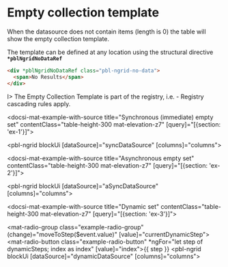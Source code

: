 # Empty collection template

When the datasource does not contain items (length is 0) the table will show the empty collection template.

The template can be defined at any location using the structural directive **`*pblNgridNoDataRef`**

```html
<div *pblNgridNoDataRef class="pbl-ngrid-no-data">
  <span>No Results</span>
</div>
```

I> The Empty Collection Template is part of the registry, i.e. - Registry cascading rules apply.

<docsi-mat-example-with-source title="Synchronous (immediate) empty set" contentClass="table-height-300 mat-elevation-z7" [query]="[{section: 'ex-1'}]">
  <!--@pebula-example:ex-1-->
  <pbl-ngrid blockUi
            [dataSource]="syncDataSource"
            [columns]="columns">
  </pbl-ngrid>
  <!--@pebula-example:ex-1-->
</docsi-mat-example-with-source>

<docsi-mat-example-with-source title="Asynchronous empty set" contentClass="table-height-300 mat-elevation-z7" [query]="[{section: 'ex-2'}]">
  <!--@pebula-example:ex-2-->
  <pbl-ngrid blockUi
            [dataSource]="aSyncDataSource"
            [columns]="columns">
  </pbl-ngrid>
  <!--@pebula-example:ex-2-->
</docsi-mat-example-with-source>

<docsi-mat-example-with-source title="Dynamic set" contentClass="table-height-300 mat-elevation-z7" [query]="[{section: 'ex-3'}]">
  <!--@pebula-example:ex-3-->
  <mat-radio-group class="example-radio-group" (change)="moveToStep($event.value)" [value]="currentDynamicStep">
    <mat-radio-button class="example-radio-button" *ngFor="let step of dynamicSteps; index as index" [value]="index">{{ step }}</mat-radio-button>
  </mat-radio-group>
  <pbl-ngrid blockUi
            [dataSource]="dynamicDataSource"
            [columns]="columns">
  </pbl-ngrid>
  <!--@pebula-example:ex-3-->
</docsi-mat-example-with-source>
